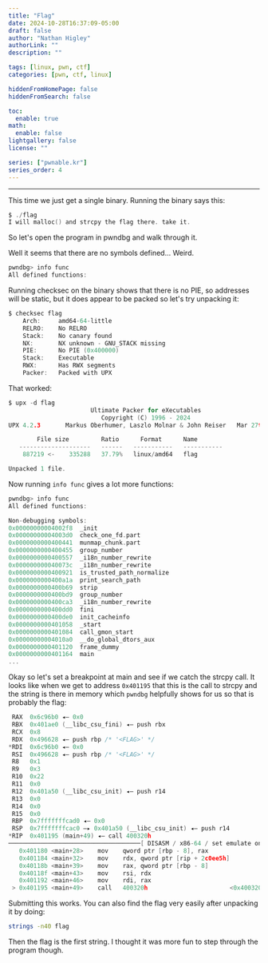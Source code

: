 ```yaml
---
title: "Flag"
date: 2024-10-28T16:37:09-05:00
draft: false
author: "Nathan Higley"
authorLink: ""
description: ""

tags: [linux, pwn, ctf]
categories: [pwn, ctf, linux]

hiddenFromHomePage: false
hiddenFromSearch: false

toc:
  enable: true
math:
  enable: false
lightgallery: false
license: ""

series: ["pwnable.kr"]
series_order: 4
---
```

---

This time we just get a single binary.  Running the binary says this:
```c
$ ./flag 
I will malloc() and strcpy the flag there. take it.
```

So let's open the program in pwndbg and walk through it.

Well it seems that there are no symbols defined... Weird.
```c
pwndbg> info func
All defined functions:
```

Running checksec on the binary shows that there is no PIE, so addresses will be static, but it does appear to be packed so let's try unpacking it:
```c
$ checksec flag          
    Arch:     amd64-64-little
    RELRO:    No RELRO
    Stack:    No canary found
    NX:       NX unknown - GNU_STACK missing
    PIE:      No PIE (0x400000)
    Stack:    Executable
    RWX:      Has RWX segments
    Packer:   Packed with UPX
```

That worked:
```c
$ upx -d flag 
                       Ultimate Packer for eXecutables
                          Copyright (C) 1996 - 2024
UPX 4.2.3       Markus Oberhumer, Laszlo Molnar & John Reiser   Mar 27th 2024

        File size         Ratio      Format      Name
   --------------------   ------   -----------   -----------
    887219 <-    335288   37.79%   linux/amd64   flag

Unpacked 1 file.

```

Now running `info func` gives a lot more functions:
```c
pwndbg> info func
All defined functions:

Non-debugging symbols:
0x00000000004002f8  _init
0x00000000004003d0  check_one_fd.part
0x0000000000400441  munmap_chunk.part
0x0000000000400455  group_number
0x0000000000400557  _i18n_number_rewrite
0x000000000040073c  _i18n_number_rewrite
0x0000000000400921  is_trusted_path_normalize
0x0000000000400a1a  print_search_path
0x0000000000400b69  strip
0x0000000000400bd9  group_number
0x0000000000400ca3  _i18n_number_rewrite
0x0000000000400dd0  fini
0x0000000000400de0  init_cacheinfo
0x0000000000401058  _start
0x0000000000401084  call_gmon_start
0x00000000004010a0  __do_global_dtors_aux
0x0000000000401120  frame_dummy
0x0000000000401164  main
...
```

Okay so let's set a breakpoint at main and see if we catch the strcpy call.  It looks like when we get to address `0x401195` that this is the call to strcpy and the string is there in memory which `pwndbg` helpfully shows for us so that is probably the flag:
```c
 RAX  0x6c96b0 ◂— 0x0
 RBX  0x401ae0 (__libc_csu_fini) ◂— push rbx
 RCX  0x8
 RDX  0x496628 ◂— push rbp /* '<FLAG>' */
*RDI  0x6c96b0 ◂— 0x0
 RSI  0x496628 ◂— push rbp /* '<FLAG>' */
 R8   0x1
 R9   0x3
 R10  0x22
 R11  0x0
 R12  0x401a50 (__libc_csu_init) ◂— push r14
 R13  0x0
 R14  0x0
 R15  0x0
 RBP  0x7fffffffcad0 ◂— 0x0
 RSP  0x7fffffffcac0 —▸ 0x401a50 (__libc_csu_init) ◂— push r14
*RIP  0x401195 (main+49) ◂— call 400320h
─────────────────────────────────────[ DISASM / x86-64 / set emulate on ]──────────────────────────────────────
   0x401180 <main+28>    mov    qword ptr [rbp - 8], rax
   0x401184 <main+32>    mov    rdx, qword ptr [rip + 2c0ee5h]
   0x40118b <main+39>    mov    rax, qword ptr [rbp - 8]
   0x40118f <main+43>    mov    rsi, rdx
   0x401192 <main+46>    mov    rdi, rax
 > 0x401195 <main+49>    call   400320h                       <0x400320>
```

Submitting this works.  You can also find the flag very easily after unpacking it by doing:
```sh
strings -n40 flag
```

Then the flag is the first string.  I thought it was more fun to step through the program though.




